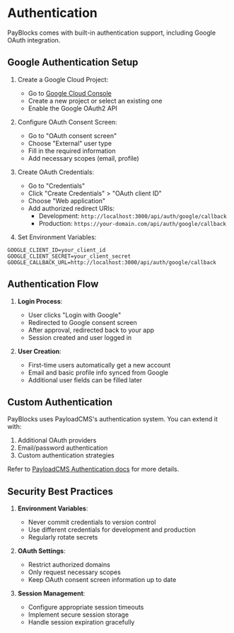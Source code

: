 # Authentication

PayBlocks comes with built-in authentication support, including Google OAuth integration.

## Google Authentication Setup

1. Create a Google Cloud Project:
   - Go to [Google Cloud Console](https://console.cloud.google.com)
   - Create a new project or select an existing one
   - Enable the Google OAuth2 API

2. Configure OAuth Consent Screen:
   - Go to "OAuth consent screen"
   - Choose "External" user type
   - Fill in the required information
   - Add necessary scopes (email, profile)

3. Create OAuth Credentials:
   - Go to "Credentials"
   - Click "Create Credentials" > "OAuth client ID"
   - Choose "Web application"
   - Add authorized redirect URIs:
     - Development: `http://localhost:3000/api/auth/google/callback`
     - Production: `https://your-domain.com/api/auth/google/callback`

4. Set Environment Variables:
```env
GOOGLE_CLIENT_ID=your_client_id
GOOGLE_CLIENT_SECRET=your_client_secret
GOOGLE_CALLBACK_URL=http://localhost:3000/api/auth/google/callback
```

## Authentication Flow

1. **Login Process**:
   - User clicks "Login with Google"
   - Redirected to Google consent screen
   - After approval, redirected back to your app
   - Session created and user logged in

2. **User Creation**:
   - First-time users automatically get a new account
   - Email and basic profile info synced from Google
   - Additional user fields can be filled later

## Custom Authentication

PayBlocks uses PayloadCMS's authentication system. You can extend it with:

1. Additional OAuth providers
2. Email/password authentication
3. Custom authentication strategies

Refer to [PayloadCMS Authentication docs](https://payloadcms.com/docs/authentication/overview) for more details.

## Security Best Practices

1. **Environment Variables**:
   - Never commit credentials to version control
   - Use different credentials for development and production
   - Regularly rotate secrets

2. **OAuth Settings**:
   - Restrict authorized domains
   - Only request necessary scopes
   - Keep OAuth consent screen information up to date

3. **Session Management**:
   - Configure appropriate session timeouts
   - Implement secure session storage
   - Handle session expiration gracefully
